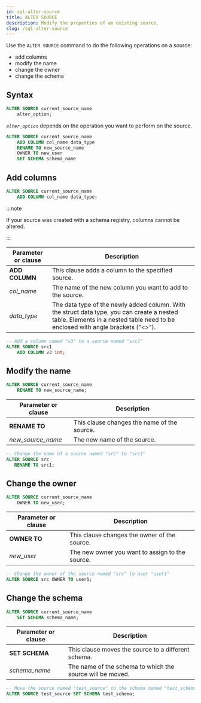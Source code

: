 ```yaml
---
id: sql-alter-source
title: ALTER SOURCE
description: Modify the properties of an existing source.
slug: /sql-alter-source
---
```

<head>
  <link rel="canonical" href="https://docs.risingwave.com/docs/current/sql-alter-source/" />
</head>

Use the `ALTER SOURCE` command to do the following operations on a source:

+ add columns
+ modify the name
+ change the owner
+ change the schema

## Syntax

```sql
ALTER SOURCE current_source_name 
    alter_option;
```

*`alter_option`* depends on the operation you want to perform on the source.

```sql
ALTER SOURCE current_source_name 
    ADD COLUMN col_name data_type
    RENAME TO new_source_name
    OWNER TO new_user
    SET SCHEMA schema_name
```

## Add columns

```sql title=Syntax
ALTER SOURCE current_source_name 
    ADD COLUMN col_name data_type;
```

:::note

If your source was created with a schema registry, columns cannot be altered. 

:::

|Parameter or clause        | Description           |
|---------------------------|-----------------------|
|**ADD COLUMN** |This clause adds a column to the specified source.|
|*col_name* | The name of the new column you want to add to the source.|
|*data_type* | The data type of the newly added column. With the struct data type, you can create a nested table. Elements in a nested table need to be enclosed with angle brackets ("<\>").|

```sql title=Example
-- Add a column named "v3" to a source named "src1" 
ALTER SOURCE src1 
    ADD COLUMN v3 int;
```

## Modify the name

```sql title=Syntax
ALTER SOURCE current_source_name 
    RENAME TO new_source_name;
```

|Parameter or clause        | Description           |
|---------------------------|-----------------------|
| **RENAME TO**| This clause changes the name of the source.|
|*new_source_name*|The new name of the source.|

```sql title=Example
-- Change the name of a source named "src" to "src1"
ALTER SOURCE src 
   RENAME TO src1;
```

## Change the owner

```sql title=Syntax
ALTER SOURCE current_source_name 
    OWNER TO new_user;
```

|Parameter or clause        | Description           |
|---------------------------|-----------------------|
|**OWNER TO**|This clause changes the owner of the source.|
|*new_user*|The new owner you want to assign to the source.|

```sql title=Example
-- Change the owner of the source named "src" to user "user1"
ALTER SOURCE src OWNER TO user1;
```

## Change the schema

```sql title=Syntax
ALTER SOURCE current_source_name
    SET SCHEMA schema_name;
```

|Parameter or clause        | Description           |
|---------------------------|-----------------------|
|**SET SCHEMA**|This clause moves the source to a different schema.|
|*schema_name*|The name of the schema to which the source will be moved.|

```sql title=Example
-- Move the source named "test_source" to the schema named "test_schema"
ALTER SOURCE test_source SET SCHEMA test_schema;
```
